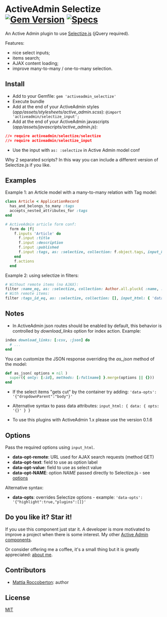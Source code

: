 # ActiveAdmin Selectize [![Gem Version](https://badge.fury.io/rb/activeadmin_selectize.svg)](https://badge.fury.io/rb/activeadmin_selectize) [![Specs](https://github.com/blocknotes/activeadmin_selectize/actions/workflows/specs.yml/badge.svg)](https://github.com/blocknotes/activeadmin_selectize/actions/workflows/specs.yml)

An Active Admin plugin to use [Selectize.js](http://selectize.github.io/selectize.js) (jQuery required).

Features:
- nice select inputs;
- items search;
- AJAX content loading;
- improve many-to-many / one-to-many selection.

## Install

- Add to your Gemfile:
`gem 'activeadmin_selectize'`
- Execute bundle
- Add at the end of your ActiveAdmin styles (_app/assets/stylesheets/active_admin.scss_):
`@import 'activeadmin/selectize_input';`
- Add at the end of your ActiveAdmin javascripts (_app/assets/javascripts/active_admin.js_):
```css
//= require activeadmin/selectize/selectize
//= require activeadmin/selectize_input
```
- Use the input with `as: :selectize` in Active Admin model conf

Why 2 separated scripts? In this way you can include a different version of Selectize.js if you like.

## Examples

Example 1: an Article model with a many-to-many relation with Tag model:

```ruby
class Article < ApplicationRecord
  has_and_belongs_to_many :tags
  accepts_nested_attributes_for :tags
end
```

```ruby
# ActiveAdmin article form conf:
  form do |f|
    f.inputs 'Article' do
      f.input :title
      f.input :description
      f.input :published
      f.input :tags, as: :selectize, collection: f.object.tags, input_html: { 'data-opt-remote': admin_tags_path( format: :json ), 'data-opt-text': 'name', 'data-opt-value': 'id', 'data-opt-highlight': 'true', placeholder: 'Search a tag...' }
    end
    f.actions
  end
```

Example 2: using selectize in filters:

```ruby
# Without remote items (no AJAX):
filter :name_eq, as: :selectize, collection: Author.all.pluck( :name, :name )
# With remote items:
filter :tags_id_eq, as: :selectize, collection: [], input_html: { 'data-opt-remote': '/admin/tags.json', 'data-opt-text': 'name', 'data-opt-value': 'id', 'data-opts': '{"dropdownParent":"body"}', placeholder: 'Search a tag...' }
```

## Notes

- In ActiveAdmin json routes should be enabled by default, this behavior is controlled by *download_links* option for index action. Example:

```rb
index download_links: [:csv, :json] do
  # ...
end
```

You can customize the JSON response overriding the *as_json* method of the model:

```rb
def as_json( options = nil )
  super({ only: [:id], methods: [:fullname] }.merge(options || {}))
end
```

- If the select items "gets cut" by the container try adding: `'data-opts': '{"dropdownParent":"body"}'`

- Alternative syntax to pass data attributes: `input_html: { data: { opts: '{}' } }`

- To use this plugins with ActiveAdmin 1.x please use the version 0.1.6

## Options

Pass the required options using `input_html`.

- **data-opt-remote**: URL used for AJAX search requests (method GET)
- **data-opt-text**: field to use as option label
- **data-opt-value**: field to use as select value
- **data-opt-NAME**: option _NAME_ passed directly to Selectize.js - see [options](https://github.com/selectize/selectize.js/blob/master/docs/usage.md#configuration)

Alternative syntax:

- **data-opts**: overrides Selectize options - example: `'data-opts': '{"highlight":true,"plugins":[]}'`

## Do you like it? Star it!

If you use this component just star it. A developer is more motivated to improve a project when there is some interest. My other [Active Admin components](https://github.com/blocknotes?utf8=✓&tab=repositories&q=activeadmin&type=source).

Or consider offering me a coffee, it's a small thing but it is greatly appreciated: [about me](https://www.blocknot.es/about-me).

## Contributors

- [Mattia Roccoberton](http://blocknot.es): author

## License

[MIT](LICENSE.txt)
